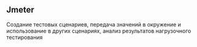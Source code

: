 **Jmeter**
---
Создание тестовых сценариев, передача значений в окружение и использование в других сценариях, анализ результатов нагрузочного тестирования